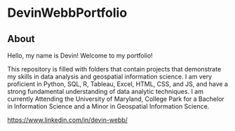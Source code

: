 # DevinWebbPortfolio

## About

Hello, my name is Devin! Welcome to my portfolio!

This repository is filled with folders that contain projects that demonstrate my skills in data analysis and geospatial information science. I am very proficient in Python, SQL, R, Tableau, Excel, HTML, CSS, and JS, and have a strong fundamental understanding of data analytic techniques. I am currently Attending the University of Maryland, College Park for a Bachelor in Information Science and a Minor in Geospatial Information Science. 

https://www.linkedin.com/in/devin-webb/
